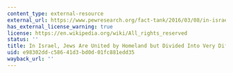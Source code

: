 ```yaml
---
content_type: external-resource
external_url: https://www.pewresearch.org/fact-tank/2016/03/08/in-israel-jews-are-united-by-homeland-but-divided-into-very-different-groups/
has_external_license_warning: true
license: https://en.wikipedia.org/wiki/All_rights_reserved
status: ''
title: In Israel, Jews Are United by Homeland but Divided Into Very Different Groups
uid: e98302dd-c586-41d3-bd0d-01fc881edd35
wayback_url: ''
---
```

